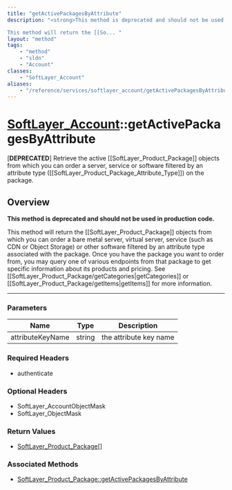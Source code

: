 ```yaml
---
title: "getActivePackagesByAttribute"
description: "<strong>This method is deprecated and should not be used in production code.</strong> 

This method will return the [[So... "
layout: "method"
tags:
    - "method"
    - "sldn"
    - "Account"
classes:
    - "SoftLayer_Account"
aliases:
    - "/reference/services/softlayer_account/getActivePackagesByAttribute"
---
```

# [SoftLayer_Account](/reference/services/SoftLayer_Account)::getActivePackagesByAttribute

[<strong>DEPRECATED</strong>] Retrieve the active [[SoftLayer_Product_Package]] objects from which you can order a server, service or software filtered by an attribute type ([[SoftLayer_Product_Package_Attribute_Type]]) on the package. 


## Overview 
<strong>This method is deprecated and should not be used in production code.</strong> 

This method will return the [[SoftLayer_Product_Package]] objects from which you can order a bare metal server, virtual server, service (such as CDN or Object Storage) or other software filtered by an attribute type associated with the package. Once you have the package you want to order from, you may query one of various endpoints from that package to get specific information about its products and pricing. See [[SoftLayer_Product_Package/getCategories|getCategories]] or [[SoftLayer_Product_Package/getItems|getItems]] for more information. 

-----

### Parameters 
|Name | Type | Description |
| --- | --- | --- |
|attributeKeyName| string| the attribute key name|


### Required Headers
* authenticate


### Optional Headers
* SoftLayer_AccountObjectMask
* SoftLayer_ObjectMask

### Return Values
* <a href='/reference/datatypes/SoftLayer_Product_Package'>SoftLayer_Product_Package[] </a>


### Associated Methods

*  [SoftLayer_Product_Package::getActivePackagesByAttribute](/reference/services/SoftLayer_Product_Package/getActivePackagesByAttribute )




